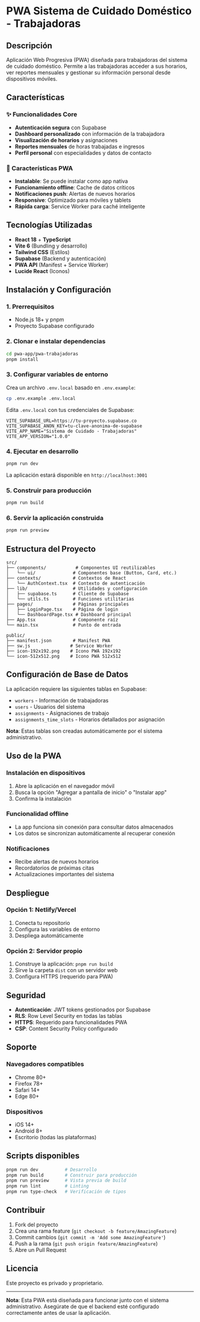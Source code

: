 # PWA Sistema de Cuidado Doméstico - Trabajadoras

## Descripción

Aplicación Web Progresiva (PWA) diseñada para trabajadoras del sistema de cuidado doméstico. Permite a las trabajadoras acceder a sus horarios, ver reportes mensuales y gestionar su información personal desde dispositivos móviles.

## Características

### ✨ Funcionalidades Core
- **Autenticación segura** con Supabase
- **Dashboard personalizado** con información de la trabajadora
- **Visualización de horarios** y asignaciones
- **Reportes mensuales** de horas trabajadas e ingresos
- **Perfil personal** con especialidades y datos de contacto

### 📱 Características PWA
- **Instalable**: Se puede instalar como app nativa
- **Funcionamiento offline**: Cache de datos críticos
- **Notificaciones push**: Alertas de nuevos horarios
- **Responsive**: Optimizado para móviles y tablets
- **Rápida carga**: Service Worker para caché inteligente

## Tecnologías Utilizadas

- **React 18** + **TypeScript**
- **Vite 6** (Bundling y desarrollo)
- **Tailwind CSS** (Estilos)
- **Supabase** (Backend y autenticación)
- **PWA API** (Manifest + Service Worker)
- **Lucide React** (Iconos)

## Instalación y Configuración

### 1. Prerrequisitos
- Node.js 18+ y pnpm
- Proyecto Supabase configurado

### 2. Clonar e instalar dependencias
```bash
cd pwa-app/pwa-trabajadoras
pnpm install
```

### 3. Configurar variables de entorno
Crea un archivo `.env.local` basado en `.env.example`:
```bash
cp .env.example .env.local
```

Edita `.env.local` con tus credenciales de Supabase:
```env
VITE_SUPABASE_URL=https://tu-proyecto.supabase.co
VITE_SUPABASE_ANON_KEY=tu-clave-anonima-de-supabase
VITE_APP_NAME="Sistema de Cuidado - Trabajadoras"
VITE_APP_VERSION="1.0.0"
```

### 4. Ejecutar en desarrollo
```bash
pnpm run dev
```

La aplicación estará disponible en `http://localhost:3001`

### 5. Construir para producción
```bash
pnpm run build
```

### 6. Servir la aplicación construida
```bash
pnpm run preview
```

## Estructura del Proyecto

```
src/
├── components/           # Componentes UI reutilizables
│   └── ui/              # Componentes base (Button, Card, etc.)
├── contexts/            # Contextos de React
│   └── AuthContext.tsx  # Contexto de autenticación
├── lib/                 # Utilidades y configuración
│   ├── supabase.ts      # Cliente de Supabase
│   └── utils.ts         # Funciones utilitarias
├── pages/               # Páginas principales
│   ├── LoginPage.tsx    # Página de login
│   └── DashboardPage.tsx # Dashboard principal
├── App.tsx              # Componente raíz
└── main.tsx             # Punto de entrada

public/
├── manifest.json        # Manifest PWA
├── sw.js               # Service Worker
├── icon-192x192.png    # Icono PWA 192x192
└── icon-512x512.png    # Icono PWA 512x512
```

## Configuración de Base de Datos

La aplicación requiere las siguientes tablas en Supabase:

- `workers` - Información de trabajadoras
- `users` - Usuarios del sistema
- `assignments` - Asignaciones de trabajo
- `assignments_time_slots` - Horarios detallados por asignación

**Nota**: Estas tablas son creadas automáticamente por el sistema administrativo.

## Uso de la PWA

### Instalación en dispositivos
1. Abre la aplicación en el navegador móvil
2. Busca la opción "Agregar a pantalla de inicio" o "Instalar app"
3. Confirma la instalación

### Funcionalidad offline
- La app funciona sin conexión para consultar datos almacenados
- Los datos se sincronizan automáticamente al recuperar conexión

### Notificaciones
- Recibe alertas de nuevos horarios
- Recordatorios de próximas citas
- Actualizaciones importantes del sistema

## Despliegue

### Opción 1: Netlify/Vercel
1. Conecta tu repositorio
2. Configura las variables de entorno
3. Despliega automáticamente

### Opción 2: Servidor propio
1. Construye la aplicación: `pnpm run build`
2. Sirve la carpeta `dist` con un servidor web
3. Configura HTTPS (requerido para PWA)

## Seguridad

- **Autenticación**: JWT tokens gestionados por Supabase
- **RLS**: Row Level Security en todas las tablas
- **HTTPS**: Requerido para funcionalidades PWA
- **CSP**: Content Security Policy configurado

## Soporte

### Navegadores compatibles
- Chrome 80+
- Firefox 78+
- Safari 14+
- Edge 80+

### Dispositivos
- iOS 14+
- Android 8+
- Escritorio (todas las plataformas)

## Scripts disponibles

```bash
pnpm run dev          # Desarrollo
pnpm run build        # Construir para producción
pnpm run preview      # Vista previa de build
pnpm run lint         # Linting
pnpm run type-check   # Verificación de tipos
```

## Contribuir

1. Fork del proyecto
2. Crea una rama feature (`git checkout -b feature/AmazingFeature`)
3. Commit cambios (`git commit -m 'Add some AmazingFeature'`)
4. Push a la rama (`git push origin feature/AmazingFeature`)
5. Abre un Pull Request

## Licencia

Este proyecto es privado y proprietario.

---

**Nota**: Esta PWA está diseñada para funcionar junto con el sistema administrativo. Asegúrate de que el backend esté configurado correctamente antes de usar la aplicación.